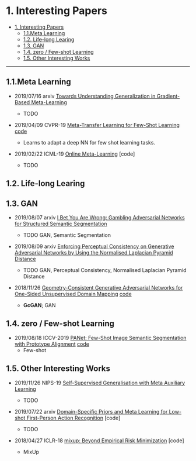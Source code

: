# 1. Interesting Papers

- [1. Interesting Papers](#1-interesting-papers)
  - [1.1.Meta Learning](#11meta-learning)
  - [1.2. Life-long Learing](#12-life-long-learing)
  - [1.3. GAN](#13-gan)
  - [1.4. zero / Few-shot Learning](#14-zero--few-shot-learning)
  - [1.5. Other Interesting Works](#15-other-interesting-works)

---

## 1.1.Meta Learning

- 2019/07/16 arxiv [Towards Understanding Generalization in Gradient-Based Meta-Learning](https://arxiv.org/abs/1907.07287)
    - TODO

- 2019/04/09 CVPR-19 [Meta-Transfer Learning for Few-Shot Learning](https://arxiv.org/abs/1812.02391) [code](https://github.com/yaoyao-liu/meta-transfer-learning)
    - Learns to adapt a deep NN for few shot learning tasks.

- 2019/02/22 ICML-19 [Online Meta-Learning](https://arxiv.org/abs/1902.08438v4) [code]
	- TODO



## 1.2. Life-long Learing

## 1.3. GAN

- 2019/08/07 arxiv [I Bet You Are Wrong: Gambling Adversarial Networks for Structured Semantic Segmentation](https://arxiv.org/abs/1908.02711)
    - TODO GAN, Semantic Segmentation

- 2019/08/09 arxiv [Enforcing Perceptual Consistency on Generative Adversarial Networks by Using the Normalised Laplacian Pyramid Distance](https://arxiv.org/abs/1908.04347)
    - TODO GAN, Perceptual Consistency, Normalised Laplacian Pyramid Distance

- 2018/11/26 [Geometry-Consistent Generative Adversarial Networks for One-Sided Unsupervised Domain Mapping]() [code](https://github.com/hufu6371/GcGAN)
    - **GcGAN**; GAN

## 1.4. zero / Few-shot Learning

- 2019/08/18 ICCV-2019 [PANet: Few-Shot Image Semantic Segmentation with Prototype Alignment](https://arxiv.org/abs/1908.06391) [code](https://github.com/kaixin96/PANet)
    - Few-shot

## 1.5. Other Interesting Works

- 2019/11/26 NIPS-19 [Self-Supervised Generalisation with Meta Auxiliary Learning](https://arxiv.org/abs/1901.08933)
    - TODO

- 2019/07/22 arxiv [Domain-Specific Priors and Meta Learning for Low-shot First-Person Action Recognition](https://arxiv.org/abs/1907.09382) [code]
    - TODO

- 2018/04/27 ICLR-18 [mixup: Beyond Empirical Risk Minimization](https://arxiv.org/abs/1710.09412) [code]
    - MixUp